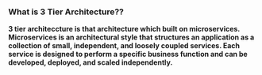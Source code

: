 ### What is 3 Tier Architecture??
**3 tier architeccture is that architecture which built on microservices. Microservices is an architectural style that structures an application as a collection of small, independent, and loosely coupled services. Each service is designed to perform a specific business function and can be developed, deployed, and scaled independently.**